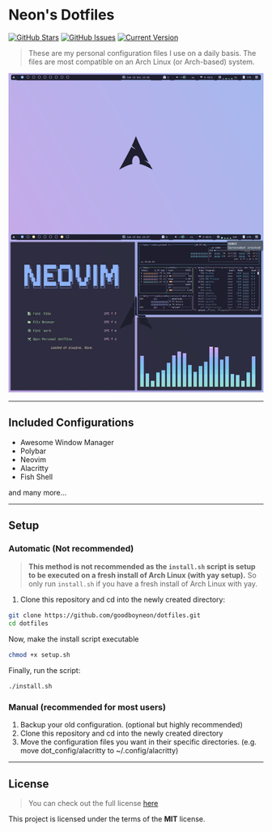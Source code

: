 # Neon's Dotfiles

[![GitHub Stars](https://img.shields.io/github/stars/GoodBoyNeon/dotfiles.svg)](https://github.com/GoodBoyNeon/dotfiles/stargazers)
[![GitHub Issues](https://img.shields.io/github/issues/GoodBoyNeon/dotfiles.svg)](https://github.com/GoodBoyNeon/dotfiles/issues)
[![Current Version](https://img.shields.io/badge/version-1.0.7-green.svg)](https://github.com/GoodBoyNeon/dotfiles)

> These are my personal configuration files I use on a daily basis. The files are most compatible on an Arch Linux (or Arch-based) system.

![Preview](images/rice.png)

---

## Included Configurations

- Awesome Window Manager
- Polybar
- Neovim
- Alacritty
- Fish Shell

and many more...

---

## Setup

### **Automatic (Not recommended)**

> **This method is not recommended as the `install.sh` script is setup to be executed on a fresh install of Arch Linux (with yay setup).** So only run `install.sh` if you have a fresh install of Arch Linux with yay.

1. Clone this repository and cd into the newly created directory:

```sh
git clone https://github.com/goodboyneon/dotfiles.git
cd dotfiles
```

Now, make the install script executable

```sh
chmod +x setup.sh
```

Finally, run the script:

```sh
./install.sh
```

### **Manual (recommended for most users)**

1. Backup your old configuration. (optional but highly recommended)
2. Clone this repository and cd into the newly created directory
3. Move the configuration files you want in their specific directories. (e.g. move dot_config/alacritty to ~/.config/alacritty)

---

## License

>You can check out the full license [here](https://github.com/GoodBoyNeon/dotfiles/blob/master/LICENSE)

This project is licensed under the terms of the **MIT** license.
